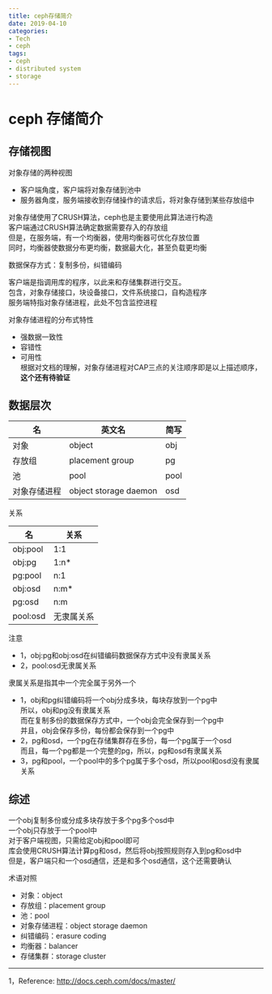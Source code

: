 ```yaml
---
title: ceph存储简介
date: 2019-04-10
categories:
- Tech
- ceph
tags:
- ceph
- distributed system
- storage
---
```


# ceph 存储简介

## 存储视图

对象存储的两种视图  
- 客户端角度，客户端将对象存储到池中  
- 服务器角度，服务端接收到存储操作的请求后，将对象存储到某些存放组中  

对象存储使用了CRUSH算法，ceph也是主要使用此算法进行构造  
客户端通过CRUSH算法确定数据需要存入的存放组  
但是，在服务端，有一个均衡器，使用均衡器可优化存放位置  
同时，均衡器使数据分布更均衡，数据最大化，甚至负载更均衡  

数据保存方式：复制多份，纠错编码  

客户端是指调用库的程序，以此来和存储集群进行交互。  
包含，对象存储接口，块设备接口，文件系统接口，自构造程序  
服务端特指对象存储进程，此处不包含监控进程  

对象存储进程的分布式特性  
- 强数据一致性  
- 容错性  
- 可用性  
根据对文档的理解，对象存储进程对CAP三点的关注顺序即是以上描述顺序，__这个还有待验证__   



## 数据层次  

名|英文名|简写
---|---|---
对象|object|obj
存放组|placement group|pg
池|pool|pool
对象存储进程|object storage daemon|osd

关系  

名|关系
---|---
obj:pool|1:1
obj:pg|1:n*
pg:pool|n:1
obj:osd|n:m*
pg:osd|n:m
pool:osd|无隶属关系

注意  
* 1，obj:pg和obj:osd在纠错编码数据保存方式中没有隶属关系  
* 2，pool:osd无隶属关系  

隶属关系是指其中一个完全属于另外一个  
* 1，obj和pg纠错编码将一个obj分成多块，每块存放到一个pg中  
所以，obj和pg没有隶属关系  
而在复制多份的数据保存方式中，一个obj会完全保存到一个pg中  
并且，obj会保存多份，每份都会保存到一个pg中   
* 2，pg和osd，一个pg在存储集群存在多份，每一个pg属于一个osd  
而且，每一个pg都是一个完整的pg，所以，pg和osd有隶属关系  
* 3，pg和pool，一个pool中的多个pg属于多个osd，所以pool和osd没有隶属关系  

## 综述    
一个obj复制多份或分成多块存放于多个pg多个osd中   
一个obj只存放于一个pool中  
对于客户端视图，只需给定obj和pool即可  
库会使用CRUSH算法计算pg和osd，然后将obj按照规则存入到pg和osd中  
但是，客户端只和一个osd通信，还是和多个osd通信，这个还需要确认  


术语对照  
- 对象：object
- 存放组：placement group
- 池：pool
- 对象存储进程：object storage daemon
- 纠错编码：erasure coding
- 均衡器：balancer
- 存储集群：storage cluster 

-----
1，Reference: http://docs.ceph.com/docs/master/
